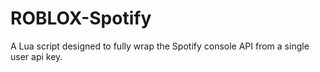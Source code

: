 # ROBLOX-Spotify
A Lua script designed to fully wrap the Spotify console API from a single user api key.
